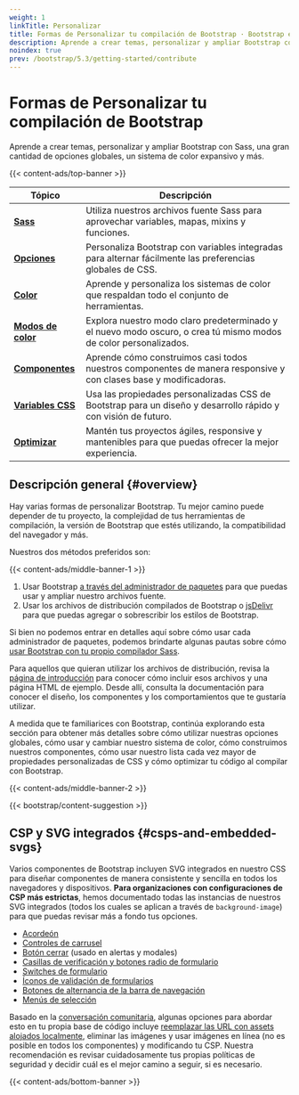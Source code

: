 ```yaml
---
weight: 1
linkTitle: Personalizar
title: Formas de Personalizar tu compilación de Bootstrap · Bootstrap en Español v5.3
description: Aprende a crear temas, personalizar y ampliar Bootstrap con Sass, una gran cantidad de opciones globales, un sistema de color expansivo y más.
noindex: true
prev: /bootstrap/5.3/getting-started/contribute
---
```


# Formas de Personalizar tu compilación de Bootstrap

Aprende a crear temas, personalizar y ampliar Bootstrap con Sass, una gran cantidad de opciones globales, un sistema de color expansivo y más.

{{< content-ads/top-banner >}}

| <span class="mx-14">Tópico</span>                           | Descripción                                                                                                      |
| ----------------------------------------------------------- | ---------------------------------------------------------------------------------------------------------------- |
| [**Sass**](/bootstrap/5.3/customize/sass)                   | Utiliza nuestros archivos fuente Sass para aprovechar variables, mapas, mixins y funciones.                      |
| [**Opciones**](/bootstrap/5.3/customize/options)            | Personaliza Bootstrap con variables integradas para alternar fácilmente las preferencias globales de CSS.        |
| [**Color**](/bootstrap/5.3/customize/color)                 | Aprende y personaliza los sistemas de color que respaldan todo el conjunto de herramientas.                      |
| [**Modos de color**](/bootstrap/5.3/customize/color-modes)  | Explora nuestro modo claro predeterminado y el nuevo modo oscuro, o crea tú mismo modos de color personalizados. |
| [**Componentes**](/bootstrap/5.3/customize/components)      | Aprende cómo construimos casi todos nuestros componentes de manera responsive y con clases base y modificadoras. |
| [**Variables CSS**](/bootstrap/5.3/customize/css-variables) | Usa las propiedades personalizadas CSS de Bootstrap para un diseño y desarrollo rápido y con visión de futuro.   |
| [**Optimizar**](/bootstrap/5.3/customize/optimize)          | Mantén tus proyectos ágiles, responsive y mantenibles para que puedas ofrecer la mejor experiencia.              |

Descripción general {#overview}
--------------------------------

Hay varias formas de personalizar Bootstrap. Tu mejor camino puede depender de tu proyecto, la complejidad de tus herramientas de compilación, la versión de Bootstrap que estés utilizando, la compatibilidad del navegador y más.

Nuestros dos métodos preferidos son:

{{< content-ads/middle-banner-1 >}}

1.  Usar Bootstrap [a través del administrador de paquetes](/bootstrap/5.3/getting-started/download/#package-managers) para que puedas usar y ampliar nuestro archivos fuente.
2.  Usar los archivos de distribución compilados de Bootstrap o [jsDelivr](/bootstrap/5.3/getting-started/download/#cdn-via-jsdelivr) para que puedas agregar o sobrescribir los estilos de Bootstrap.

Si bien no podemos entrar en detalles aquí sobre cómo usar cada administrador de paquetes, podemos brindarte algunas pautas sobre cómo [usar Bootstrap con tu propio compilador Sass](/bootstrap/5.3/customize/sass).

Para aquellos que quieran utilizar los archivos de distribución, revisa la [página de introducción](/bootstrap/5.3/getting-started/introduction) para conocer cómo incluir esos archivos y una página HTML de ejemplo. Desde allí, consulta la documentación para conocer el diseño, los componentes y los comportamientos que te gustaría utilizar.

A medida que te familiarices con Bootstrap, continúa explorando esta sección para obtener más detalles sobre cómo utilizar nuestras opciones globales, cómo usar y cambiar nuestro sistema de color, cómo construimos nuestros componentes, cómo usar nuestro lista cada vez mayor de propiedades personalizadas de CSS y cómo optimizar tu código al compilar con Bootstrap.

{{< content-ads/middle-banner-2 >}}

{{< bootstrap/content-suggestion >}}

CSP y SVG integrados {#csps-and-embedded-svgs}
-----------------------------------------------

Varios componentes de Bootstrap incluyen SVG integrados en nuestro CSS para diseñar componentes de manera consistente y sencilla en todos los navegadores y dispositivos. **Para organizaciones con configuraciones de CSP más estrictas**, hemos documentado todas las instancias de nuestros SVG integrados (todos los cuales se aplican a través de `background-image`) para que puedas revisar más a fondo tus opciones.

* [Acordeón](/bootstrap/5.3/components/accordion)
* [Controles de carrusel](/bootstrap/5.3/components/carousel/#with-controls)
* [Botón cerrar](/bootstrap/5.3/components/close-button) (usado en alertas y modales)
* [Casillas de verificación y botones radio de formulario](/bootstrap/5.3/forms/checks-radios)
* [Switches de formulario](/bootstrap/5.3/forms/checks-radios/#switches)
* [Íconos de validación de formularios](/bootstrap/5.3/forms/validation/#server-side)
* [Botones de alternancia de la barra de navegación](/bootstrap/5.3/components/navbar/#responsive-behaviors)
* [Menús de selección](/bootstrap/5.3/forms/select)

Basado en la [conversación comunitaria](https://github.com/twbs/bootstrap/issues/25394), algunas opciones para abordar esto en tu propia base de código incluye [reemplazar las URL con assets alojados localmente](/bootstrap/5.3/getting-started/webpack/#extracting-svg-files), eliminar las imágenes y usar imágenes en línea (no es posible en todos los componentes) y modificando tu CSP. Nuestra recomendación es revisar cuidadosamente tus propias políticas de seguridad y decidir cuál es el mejor camino a seguir, si es necesario.

{{< content-ads/bottom-banner >}}
